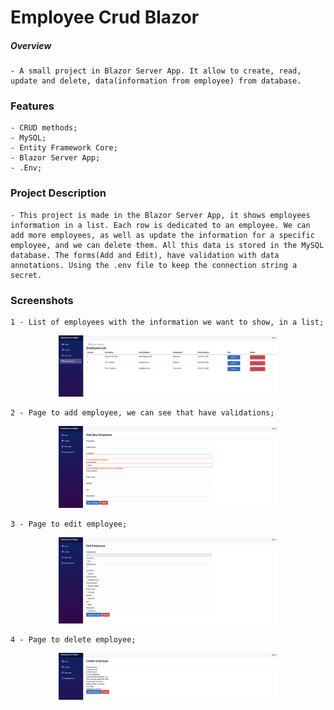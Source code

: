 # Employee Crud Blazor

##### Overview

    - A small project in Blazor Server App. It allow to create, read, update and delete, data(information from employee) from database.

### Features

    - CRUD methods;
    - MySQL;
    - Entity Framework Core;
    - Blazor Server App;
    - .Env;

### Project Description

    - This project is made in the Blazor Server App, it shows employees information in a list. Each row is dedicated to an employee. We can add more employees, as well as update the information for a specific employee, and we can delete them. All this data is stored in the MySQL database. The forms(Add and Edit), have validation with data annotations. Using the .env file to keep the connection string a secret.

### Screenshots

    1 - List of employees with the information we want to show, in a list;

<p align="center">
  <img src="./screenshots/image1.png" width="350" title="Console">
</p>

    2 - Page to add employee, we can see that have validations;

<p align="center">
  <img src="./screenshots/image2.png" width="350" title="Console">
</p>

    3 - Page to edit employee;

<p align="center">
  <img src="./screenshots/image3.png" width="350" title="Console">
</p>

    4 - Page to delete employee;

<p align="center">
  <img src="./screenshots/image4.png" width="350" title="Console">
</p>
